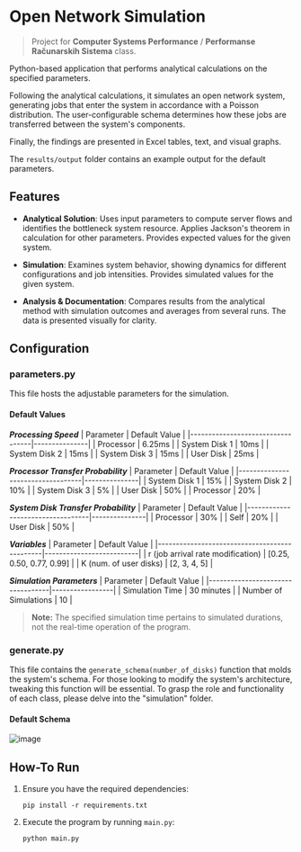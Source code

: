 # Open Network Simulation

> Project for **Computer Systems Performance** / **Performanse Računarskih Sistema** class.

Python-based application that performs analytical calculations on the specified parameters.

Following the analytical calculations, it simulates an open network system, generating jobs that enter the system in accordance with a Poisson distribution. The user-configurable schema determines how these jobs are transferred between the system's components.

Finally, the findings are presented in Excel tables, text, and visual graphs.

The `results/output` folder contains an example output for the default parameters.

## Features
- **Analytical Solution**: Uses input parameters to compute server flows and identifies the bottleneck system resource. Applies Jackson's theorem in calculation for other parameters. Provides expected values for the given system.
  
- **Simulation**: Examines system behavior, showing dynamics for different configurations and job intensities. Provides simulated values for the given system.

- **Analysis & Documentation**: Compares results from the analytical method with simulation outcomes and averages from several runs. The data is presented visually for clarity.

## Configuration
### parameters.py
This file hosts the adjustable parameters for the simulation.

#### Default Values

_**Processing Speed**_
| Parameter                        | Default Value |
|----------------------------------|---------------|
| Processor                        | 6.25ms        |
| System Disk 1                    | 10ms          |
| System Disk 2                    | 15ms          |
| System Disk 3                    | 15ms          |
| User Disk                        | 25ms          |

_**Processor Transfer Probability**_
| Parameter                        | Default Value |
|----------------------------------|---------------|
| System Disk 1                    | 15%           |
| System Disk 2                    | 10%           |
| System Disk 3                    | 5%            |
| User Disk                        | 50%           |
| Processor                        | 20%           |

_**System Disk Transfer Probability**_
| Parameter                        | Default Value |
|----------------------------------|---------------|
| Processor                        | 30%           |
| Self                             | 20%           |
| User Disk                        | 50%           |

_**Variables**_
| Parameter                                    | Default Value            |
|----------------------------------------------|--------------------------|
| r (job arrival rate modification)            | [0.25, 0.50, 0.77, 0.99] |
| K (num. of user disks)                       | [2, 3, 4, 5]             |

_**Simulation Parameters**_
| Parameter                        | Default Value   |
|----------------------------------|-----------------|
| Simulation Time                  | 30 minutes      |
| Number of Simulations            | 10              |

> **Note:** The specified simulation time pertains to simulated durations, not the real-time operation of the program.

### generate.py
This file contains the `generate_schema(number_of_disks)` function that molds the system's schema. For those looking to modify the system's architecture, tweaking this function will be essential. To grasp the role and functionality of each class, please delve into the "simulation" folder.

#### Default Schema
![image](https://github.com/RenatusRS/Open-Network-Simulation/assets/19864929/597c1e93-71b4-4fe7-b3d0-f18006c35847)

## How-To Run
1. Ensure you have the required dependencies:
   ```
   pip install -r requirements.txt
   ```

2. Execute the program by running `main.py`:
   ```
   python main.py
   ```
